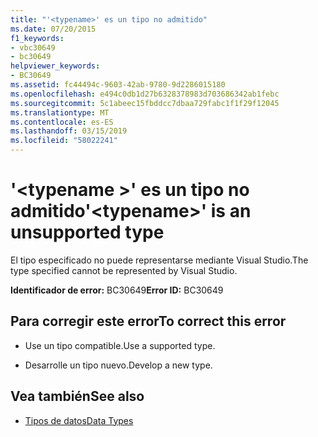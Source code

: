 ```yaml
---
title: "'<typename>' es un tipo no admitido"
ms.date: 07/20/2015
f1_keywords:
- vbc30649
- bc30649
helpviewer_keywords:
- BC30649
ms.assetid: fc44494c-9603-42ab-9780-9d2286015180
ms.openlocfilehash: e494c0db1d27b6328378983d703686342ab1febc
ms.sourcegitcommit: 5c1abeec15fbddcc7dbaa729fabc1f1f29f12045
ms.translationtype: MT
ms.contentlocale: es-ES
ms.lasthandoff: 03/15/2019
ms.locfileid: "58022241"
---
```

# <a name="typename-is-an-unsupported-type"></a><span data-ttu-id="8c49d-102">'\<typename >' es un tipo no admitido</span><span class="sxs-lookup"><span data-stu-id="8c49d-102">'\<typename>' is an unsupported type</span></span>
<span data-ttu-id="8c49d-103">El tipo especificado no puede representarse mediante Visual Studio.</span><span class="sxs-lookup"><span data-stu-id="8c49d-103">The type specified cannot be represented by Visual Studio.</span></span>  
  
 <span data-ttu-id="8c49d-104">**Identificador de error:** BC30649</span><span class="sxs-lookup"><span data-stu-id="8c49d-104">**Error ID:** BC30649</span></span>  
  
## <a name="to-correct-this-error"></a><span data-ttu-id="8c49d-105">Para corregir este error</span><span class="sxs-lookup"><span data-stu-id="8c49d-105">To correct this error</span></span>  
  
-   <span data-ttu-id="8c49d-106">Use un tipo compatible.</span><span class="sxs-lookup"><span data-stu-id="8c49d-106">Use a supported type.</span></span>  
  
-   <span data-ttu-id="8c49d-107">Desarrolle un tipo nuevo.</span><span class="sxs-lookup"><span data-stu-id="8c49d-107">Develop a new type.</span></span>  
  
## <a name="see-also"></a><span data-ttu-id="8c49d-108">Vea también</span><span class="sxs-lookup"><span data-stu-id="8c49d-108">See also</span></span>

- [<span data-ttu-id="8c49d-109">Tipos de datos</span><span class="sxs-lookup"><span data-stu-id="8c49d-109">Data Types</span></span>](../../visual-basic/language-reference/data-types/index.md)
